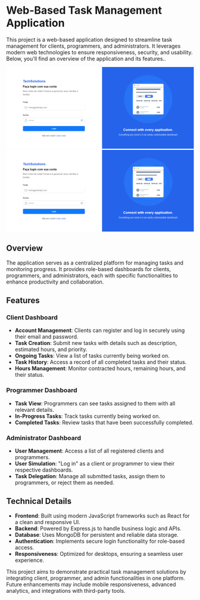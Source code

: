 # Web-Based Task Management Application

This project is a web-based application designed to streamline task management for clients, programmers, and administrators. It leverages modern web technologies to ensure responsiveness, security, and usability. Below, you'll find an overview of the application and its features..

![Imagem do Projeto](./src//assets//image.png)
![Imagem do Projeto](./src//assets//image.png)

## Overview

The application serves as a centralized platform for managing tasks and monitoring progress. It provides role-based dashboards for clients, programmers, and administrators, each with specific functionalities to enhance productivity and collaboration.

## Features

### Client Dashboard
- **Account Management**: Clients can register and log in securely using their email and password.
- **Task Creation**: Submit new tasks with details such as description, estimated hours, and priority.
- **Ongoing Tasks**: View a list of tasks currently being worked on.
- **Task History**: Access a record of all completed tasks and their status.
- **Hours Management**: Monitor contracted hours, remaining hours, and their status.

### Programmer Dashboard
- **Task View**: Programmers can see tasks assigned to them with all relevant details.
- **In-Progress Tasks**: Track tasks currently being worked on.
- **Completed Tasks**: Review tasks that have been successfully completed.

### Administrator Dashboard
- **User Management**: Access a list of all registered clients and programmers.
- **User Simulation**: "Log in" as a client or programmer to view their respective dashboards.
- **Task Delegation**: Manage all submitted tasks, assign them to programmers, or reject them as needed.

## Technical Details

- **Frontend**: Built using modern JavaScript frameworks such as React for a clean and responsive UI.
- **Backend**: Powered by Express.js to handle business logic and APIs.
- **Database**: Uses  MongoDB for persistent and reliable data storage.
- **Authentication**: Implements secure login functionality for role-based access.
- **Responsiveness**: Optimized for desktops, ensuring a seamless user experience.

This project aims to demonstrate practical task management solutions by integrating client, programmer, and admin functionalities in one platform. Future enhancements may include mobile responsiveness, advanced analytics, and integrations with third-party tools.
